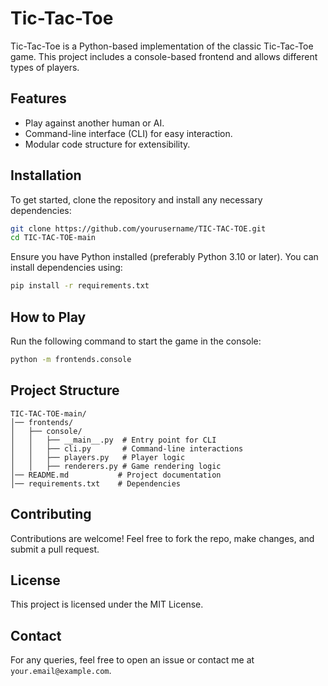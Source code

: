 # Tic-Tac-Toe

Tic-Tac-Toe is a Python-based implementation of the classic Tic-Tac-Toe game. This project includes a console-based frontend and allows different types of players.

## Features
- Play against another human or AI.
- Command-line interface (CLI) for easy interaction.
- Modular code structure for extensibility.

## Installation
To get started, clone the repository and install any necessary dependencies:

```sh
git clone https://github.com/yourusername/TIC-TAC-TOE.git
cd TIC-TAC-TOE-main
```

Ensure you have Python installed (preferably Python 3.10 or later). You can install dependencies using:

```sh
pip install -r requirements.txt
```

## How to Play
Run the following command to start the game in the console:

```sh
python -m frontends.console
```

## Project Structure
```
TIC-TAC-TOE-main/
│── frontends/
│   ├── console/
│   │   ├── __main__.py  # Entry point for CLI
│   │   ├── cli.py       # Command-line interactions
│   │   ├── players.py   # Player logic
│   │   ├── renderers.py # Game rendering logic
│── README.md           # Project documentation
│── requirements.txt    # Dependencies
```

## Contributing
Contributions are welcome! Feel free to fork the repo, make changes, and submit a pull request.

## License
This project is licensed under the MIT License.

## Contact
For any queries, feel free to open an issue or contact me at `your.email@example.com`.

